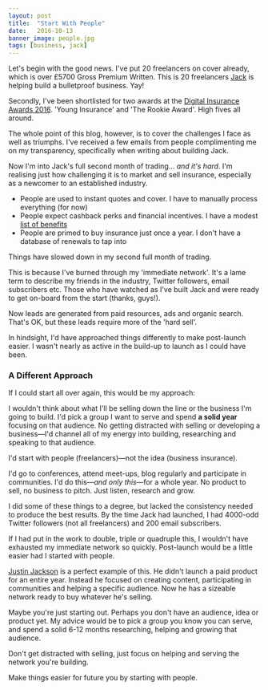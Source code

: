 ```yaml
---
layout: post
title:  "Start With People"
date:   2016-10-13
banner_image: people.jpg
tags: [business, jack]
---
```


Let's begin with the good news. I've put 20 freelancers on cover already, which is over £5700 Gross Premium Written. This is 20 freelancers <a href="https://withjack.co.uk">Jack</a> is helping build a bulletproof business. Yay!

Secondly, I've been shortlisted for two awards at the <a href="www.postevents.co.uk/technologyawards/static/shortlist-1">Digital Insurance Awards 2016</a>. 'Young Insurance' and 'The Rookie Award'. High fives all around.

The whole point of this blog, however, is to cover the challenges I face as well as triumphs. I've received a few emails from people complimenting me on my transparency, specifically when writing about building Jack.

Now I'm into Jack's full second month of trading… _and it's hard_. I'm realising just how challenging it is to market and sell insurance, especially as a newcomer to an established industry.

+ People are used to instant quotes and cover. I have to manually process everything (for now)
+ People expect cashback perks and financial incentives. I have a modest <a href="https://withjack.co.uk/benefits">list of benefits</a>
+ People are primed to buy insurance just once a year. I don't have a database of renewals to tap into

Things have slowed down in my second full month of trading.

This is because I've burned through my 'immediate network'. It's a lame term to describe my friends in the industry, Twitter followers, email subscribers etc. Those who have watched as I've built Jack and were ready to get on-board from the start (thanks, guys!).

Now leads are generated from paid resources, ads and organic search. That's OK, but these leads require more of the 'hard sell'.

In hindsight, I'd have approached things differently to make post-launch easier. I wasn't nearly as active in the build-up to launch as I could have been.

<h3>A Different Approach</h3>

If I could start all over again, this would be my approach:

I wouldn't think about what I'll be selling down the line or the business I'm going to build. I'd pick a group I want to serve and spend __a solid year__ focusing on that audience. No getting distracted with selling or developing a business—I'd channel all of my energy into building, researching and speaking to that audience.

I'd start with people (freelancers)—not the idea (business insurance).

I'd go to conferences, attend meet-ups, blog regularly and participate in communities. I'd do this—_and only this_—for a whole year. No product to sell, no business to pitch. Just listen, research and grow.

I did some of these things to a degree, but lacked the consistency needed to produce the best results. By the time Jack had launched, I had 4000-odd Twitter followers (not all freelancers) and 200 email subscribers.

If I had put in the work to double, triple or quadruple this, I wouldn't have exhausted my immediate network so quickly. Post-launch would be a little easier had I started with people.

<a href="https://justinjackson.ca">Justin Jackson</a> is a perfect example of this. He didn't launch a paid product for an entire year. Instead he focused on creating content, participating in communities and helping a specific audience. Now he has a sizeable network ready to buy whatever he's selling.

Maybe you're just starting out. Perhaps you don't have an audience, idea or product yet. My advice would be to pick a group you know you can serve, and spend a solid 6-12 months researching, helping and growing that audience.

Don't get distracted with selling, just focus on helping and serving the network you're building.

Make things easier for future you by starting with people.